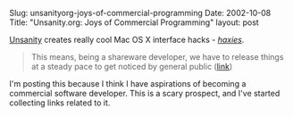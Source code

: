 Slug: unsanityorg-joys-of-commercial-programming
Date: 2002-10-08
Title: "Unsanity.org: Joys of Commercial Programming"
layout: post

<a href="http://www.unsanity.com/">Unsanity</a> creates really cool Mac OS X interface hacks - <i><a href="http://www.unsanity.org/">haxies</a></i>.
<blockquote>This means, being a shareware developer, we have to release things at a steady pace to get noticed by general public  (<a href="http://www.unsanity.org/archives/000033.php">link</a>)</blockquote>

I&#39;m posting this because I think I have aspirations of becoming a commercial software developer. This is a scary prospect, and I&#39;ve started collecting links related to it.
